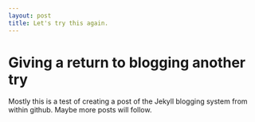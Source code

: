 ```yaml
---
layout: post
title: Let's try this again.
---
```


# Giving a return to blogging another try

Mostly this is a test of creating a post of the Jekyll blogging system from within github. Maybe more posts will follow.
